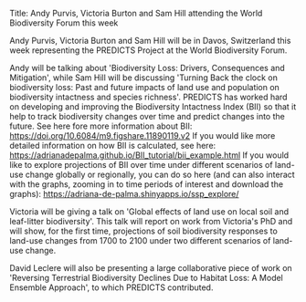Title: Andy Purvis, Victoria Burton and Sam Hill attending the World Biodiversity Forum this week

Andy Purvis, Victoria Burton and Sam Hill will be in Davos, Switzerland this week representing the PREDICTS Project at the World Biodiversity Forum.

Andy will be talking about 'Biodiversity Loss: Drivers, Consequences and Mitigation', while Sam Hill will be discussing 'Turning Back the clock on biodiversity loss: Past and future impacts of land use and population on biodiversity intactness and species richness'. PREDICTS has worked hard on developing and improving the Biodiversity Intactness Index (BII) so that it help to track biodiversity changes over time and predict changes into the future. See here fore more information about BII: https://doi.org/10.6084/m9.figshare.11890119.v2
If you would like more detailed information on how BII is calculated, see here: https://adrianadepalma.github.io/BII_tutorial/bii_example.html
If you would like to explore projections of BII over time under different scenarios of land-use change globally or regionally, you can do so here (and can also interact with the graphs, zooming in to time periods of interest and download the graphs): https://adriana-de-palma.shinyapps.io/ssp_explore/

Victoria will be giving a talk on 'Global effects of land use on local soil and leaf-litter biodiversity'. This talk will report on work from Victoria's PhD and will show, for the first time, projections of soil biodiversity responses to land-use changes from 1700 to 2100 under two different scenarios of land-use change.

David Leclere will also be presenting a large collaborative piece of work on 'Reversing Terrestrial Biodiversity Declines Due to Habitat Loss: A Model Ensemble Approach', to which PREDICTS contributed.
